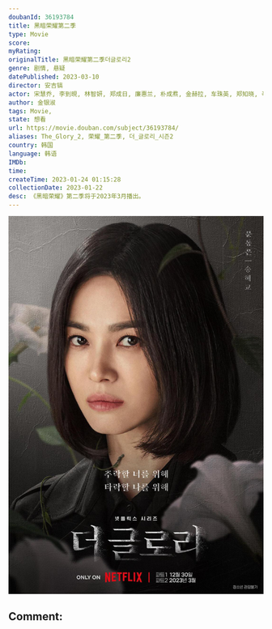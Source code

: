 ```yaml
---
doubanId: 36193784
title: 黑暗荣耀第二季
type: Movie
score: 
myRating: 
originalTitle: 黑暗荣耀第二季더글로리2
genre: 剧情, 悬疑
datePublished: 2023-03-10
director: 安吉镐
actor: 宋慧乔, 李到晛, 林智妍, 郑成日, 廉惠兰, 朴成焄, 金赫拉, 车珠英, 郑知晓, 辛睿恩
author: 金银淑
tags: Movie, 
state: 想看
url: https://movie.douban.com/subject/36193784/
aliases: The_Glory_2, 荣耀_第二季, 더_글로리_시즌2
country: 韩国
language: 韩语
IMDb: 
time: 
createTime: 2023-01-24 01:15:28
collectionDate: 2023-01-22
desc: 《黑暗荣耀》第二季将于2023年3月播出。
---
```


![image](assets/p2885442936.jpg)

Comment: 
---

